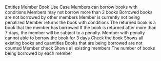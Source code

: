 Entities
Member
Book
Use Case
Members can borrow books with conditions
 Members may not borrow more than 2 books
 Borrowed books are not borrowed by other members
 Member is currently not being penalized
Member returns the book with conditions
 The returned book is a book that the member has borrowed
 If the book is returned after more than 7 days, the member will be subject to a penalty. Member with penalty cannot able to borrow the book for 3 days
Check the book
 Shows all existing books and quantities
 Books that are being borrowed are not counted
Member check
 Shows all existing members
 The number of books being borrowed by each member